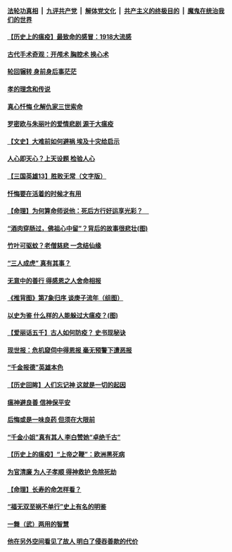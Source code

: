 ####  [法轮功真相](../../../../basic/blob/master/README.md?t=04040931) &nbsp;|&nbsp; [九评共产党](../../../../9ping.md/blob/master/README.md?t=04040931) &nbsp;|&nbsp; [解体党文化](../../../../jtdwh.md/blob/master/README.md?t=04040931)  &nbsp;|&nbsp; [共产主义的终极目的](../../../../gczydzjmd.md/blob/master/README.md?t=04040931) &nbsp;|&nbsp; [魔鬼在统治我们的世界](../../../../mgztzwmdsj.md/blob/master/README.md?t=04040931) 

#### [【历史上的瘟疫】最致命的感冒：1918大流感](../pages/prog647/a102814813.md?t=04040931) 

#### [古代手术奇观：开颅术 胸腔术 换心术](../pages/prog647/a102814832.md?t=04040931) 

#### [轮回辗转 身前身后事茫茫](../pages/prog647/a102814823.md?t=04040931) 

#### [孝的理念和传说](../pages/prog647/a102814069.md?t=04040931) 

#### [真心忏悔 化解仇家三世索命](../pages/prog647/a102814052.md?t=04040931) 

#### [罗密欧与朱丽叶的爱情悲剧 源于大瘟疫](../pages/prog647/a102813354.md?t=04040931) 

#### [【文史】大难前如何避祸 埃及十灾给启示](../pages/prog647/a102813132.md?t=04040931) 

#### [人心即天心？上天设题 检验人心](../pages/prog647/a102813187.md?t=04040931) 

#### [【三国英雄13】胜败无常（文字版）](../pages/prog647/a102813122.md?t=04040931) 

#### [忏悔要在活着的时候才有用](../pages/prog647/a102812321.md?t=04040931) 

#### [【命理】为何算命师说他：死后方行好运享光彩？　](../pages/prog647/a102812317.md?t=04040931) 

#### [“酒肉穿肠过，佛祖心中留”？背后的故事很悲壮(图)](../pages/prog647/a102811505.md?t=04040931) 

#### [竹叶可驱蚊？老僧慈悲 一念结仙缘](../pages/prog647/a102811496.md?t=04040931) 

#### [“三人成虎” 真有其事？](../pages/prog647/a102810370.md?t=04040931) 

#### [无意中的善行 得感恩之人舍命相报](../pages/prog647/a102810324.md?t=04040931) 

#### [《推背图》第7象归序 谈庚子流年（组图）](../pages/prog647/a102809498.md?t=04040931) 

#### [以史为鉴 什么样的人能躲过大瘟疫？(图)](../pages/prog647/a102809493.md?t=04040931) 

#### [【爱丽话五千】古人如何防疫？ 史书现秘诀](../pages/prog647/a102809534.md?t=04040931) 

#### [现世报：危机窥伺中得恩报 毫无预警下遭恶报](../pages/prog647/a102808741.md?t=04040931) 

#### [“千金报德”英雄本色](../pages/prog647/a102808713.md?t=04040931) 

#### [【历史回眸】人们忘记神 这就是一切的起因](../pages/prog647/a102807860.md?t=04040931) 

#### [瘟神避良善 信神保平安](../pages/prog647/a102807847.md?t=04040931) 

#### [后悔或是一味良药 但须在大限前](../pages/prog647/a102807826.md?t=04040931) 

#### [“千金小姐”真有其人 李白赞她“卓绝千古”](../pages/prog647/a102807165.md?t=04040931) 

#### [【历史上的瘟疫】“上帝之鞭”：欧洲黑死病](../pages/prog647/a102806932.md?t=04040931) 

#### [为官清廉 为人子孝顺 得神救护 免除死劫](../pages/prog647/a102806920.md?t=04040931) 

#### [【命理】长寿的命怎样看？](../pages/prog647/a102806906.md?t=04040931) 

#### [“福无双至祸不单行”史上有名的明鉴](../pages/prog647/a102806136.md?t=04040931) 

#### [一舞（武）两用的智慧](../pages/prog647/a102806036.md?t=04040931) 

#### [他在另外空间看见了故人 明白了侵吞善款的代价](../pages/prog647/a102805588.md?t=04040931) 

